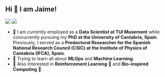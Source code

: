 ## Hi 👋 I am Jaime!

<a href="mailto:jaime.cespedes@alumnos.unican.es"><img src="https://img.shields.io/badge/e‑mail-D14836.svg?style=for-the-badge&logo=GMail&logoColor=white"/></a>
<a href="https://www.linkedin.com/in/jaime-c%C3%A9spedes-sisniega/?locale=en_US"><img src="https://img.shields.io/badge/linkedin-0077B5.svg?style=for-the-badge&logo=linkedin&logoColor=white"/></a>

- 🏢 I am currently employed as a **Data Scientist at TUI Musement** while concurrently pursuing my **PhD at the University of Cantabria, Spain**. Previously, I served as a **Predoctoral Researcher for the Spanish National Research Council (CSIC) at the Institute of Physics of Cantabria (IFCA), Spain**.
- 🌱 Trying to learn all about **MLOps** and **Machine Learning**.
- 👀 Also Interested in **Reinforcement Learning** 🤖 and **Bio-inspired Computing** :honeybee:.
